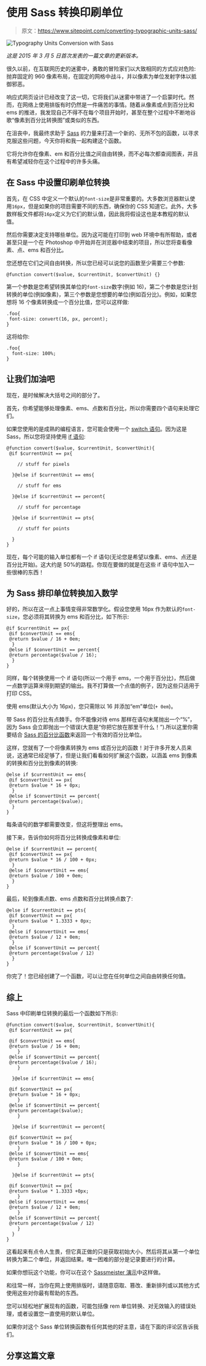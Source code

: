 # 使用 Sass 转换印刷单位

> 原文：<https://www.sitepoint.com/converting-typographic-units-sass/>

![Typography Units Conversion with Sass](img/b2203ade8ef2a2efe3571ca0fb3e9731.png)

*这是 2015 年 3 月 5 日首次发表的一篇文章的更新版本。*

很久以前，在互联网历史的迷雾中，勇敢的冒险家们以大致相同的方式应对危险:抛弃固定的 960 像素布局，在固定的网格中战斗，并以像素为单位发射字体以抵御邪恶。

响应式网页设计已经改变了这一切，它将我们从迷雾中带进了一个启蒙时代。然而，在网络上使用排版有时仍然是一件痛苦的事情。随着从像素或点到百分比和 ems 的推进，我发现自己不得不在每个项目开始时，甚至在整个过程中不断地谷歌“像素到百分比转换图”或类似的东西。

在沮丧中，我最终求助于 [Sass](http://sass-lang.com/) 的力量来打造一个新的、无所不包的函数，以寻求克服这些问题，今天你将和我一起构建这个函数。

它将允许你在像素、em 和百分比值之间自由转换，而不必每次都查阅图表，并且有希望减轻你在这个过程中的许多头痛。

## 在 Sass 中设置印刷单位转换

首先，在 CSS 中定义一个默认的`font-size`是非常重要的。大多数浏览器默认使用`16px`，但是如果你的项目需要不同的东西，确保你的 CSS 知道它。此外，大多数样板文件都将`16px`定义为它们的默认值，因此我将假设这也是本教程的默认值。

然后你需要决定支持哪些单位。因为这可能在打印到 web 环境中有所帮助，或者甚至只是一个在 Photoshop 中开始并在浏览器中结束的项目，所以您将查看像素、点、ems 和百分比。

您还想在它们之间自由转换，所以您已经可以说您的函数至少需要三个参数:

```
@function convert($value, $currentUnit, $convertUnit) {}
```

第一个参数是您希望转换其单位的`font-size`数字(例如 16)，第二个参数是您计划转换的单位(例如像素)，第三个参数是您想要的单位(例如百分比)。例如，如果您想将 16 个像素转换成一个百分比值，您可以这样做:

```
.foo{
 font-size: convert(16, px, percent);
}
```

这将给你:

```
.foo{
  font-size: 100%;
}
```

## 让我们加油吧

现在，是时候解决大括号之间的部分了。

首先，你希望能够处理像素、ems、点数和百分比，所以你需要四个语句来处理它们。

如果您使用的是成熟的编程语言，您可能会使用一个 [switch 语句](https://www.sitepoint.com/jquery-switch-statement/)。因为这是 Sass，所以您将坚持使用 [if 语句](http://sass-lang.com/documentation/file.SASS_REFERENCE.html#_if):

```
@function convert($value, $currentUnit, $convertUnit){
 @if $currentUnit == px{

    // stuff for pixels

  }@else if $currentUnit == ems{

    // stuff for ems

  }@else if $currentUnit == percent{

    // stuff for percentage

  }@else if $currentUnit == pts{

    // stuff for points

  }
}
```

现在，每个可能的输入单位都有一个 if 语句(无论您是希望以像素、ems、点还是百分比开始)。这大约是 50%的路程。你现在要做的就是在这些 if 语句中加入一些很棒的东西！

## 为 Sass 排印单位转换加入数学

好的，所以在这一点上事情变得非常数学化。假设您使用 16px 作为默认的`font-size`，您必须将其转换为 ems 和百分比，如下所示:

```
@if $currentUnit == px{
 @if $convertUnit == ems{
 @return $value / 16 + 0em;
  }
 @else if $convertUnit == percent{
 @return percentage($value / 16);
  }
}
```

同样，每个转换使用一个 if 语句(所以一个用于 ems，一个用于百分比)，然后做一点数学运算来得到期望的输出。我不打算做一个点值的例子，因为这些只适用于打印 CSS。

使用 ems(默认大小为 16px)，您只需除以 16 并添加“em”单位(`+ 0em`)。

带 Sass 的百分比有点棘手。你不能像对待 ems 那样在语句末尾抛出一个“%”，因为 Sass 会立即抛出一个错误(大意是“你把它放在那里干什么！”).所以这里你需要结合 [Sass 的百分比函数](http://sass-lang.com/documentation/Sass/Script/Functions.html#percentage-instance_method)来返回一个有效的百分比单位。

这样，您就有了一个将像素转换为 ems 或百分比的函数！对于许多开发人员来说，这通常已经足够了，但是让我们看看如何扩展这个函数，以涵盖 ems 到像素的转换和百分比到像素的转换:

```
@else if $currentUnit == ems{
 @if $convertUnit == px{
 @return $value * 16 + 0px;
  }
 @else if $convertUnit == percent{
 @return percentage($value);
  }
}
```

每条语句的数学都需要改变，但这将整理出 ems。

接下来，告诉你如何将百分比转换成像素和单位:

```
@else if $currentUnit == percent{
 @if $convertUnit == px{
 @return $value * 16 / 100 + 0px;
  }
 @else if $convertUnit == ems{
 @return $value / 100 + 0em;
  }
}
```

最后，轮到像素点数、ems 点数和百分比转换点数了:

```
@else if $currentUnit == pts{
 @if $convertUnit == px{
 @return $value * 1.3333 + 0px;
  }
 @else if $convertUnit == ems{
 @return $value / 12 + 0em;
  }
 @else if $convertUnit == percent{
 @return percentage($value / 12)
  }
}
```

你完了！您已经创建了一个函数，可以让您在任何单位之间自由转换任何值。

## 综上

Sass 中印刷单位转换的最后一个函数如下所示:

```
@function convert($value, $currentUnit, $convertUnit){
 @if $currentUnit == px{

 @if $convertUnit == ems{
 @return $value / 16 + 0em;
    }
 @else if $convertUnit == percent{
 @return percentage($value / 16);
    }

  }@else if $currentUnit == ems{

 @if $convertUnit == px{
 @return $value * 16 + 0px;
    }
 @else if $convertUnit == percent{
 @return percentage($value);
    }

  }@else if $currentUnit == percent{

 @if $convertUnit == px{
 @return $value * 16 / 100 + 0px;
    }
 @else if $convertUnit == ems{
 @return $value / 100 + 0em;
    }

  }@else if $currentUnit == pts{

 @if $convertUnit == px{
 @return $value * 1.3333 +0px;
    }
 @else if $convertUnit == ems{
 @return $value / 12 + 0em;
    }
 @else if $convertUnit == percent{
 @return percentage($value / 12)
    }
  }
}
```

这看起来有点令人生畏，但它真正做的只是获取初始大小，然后将其从第一个单位转换为第二个单位，并返回结果。唯一困难的部分是记录要进行的计算。

如果你想玩这个功能，你可以在这个 [Sassmeister 演示](http://sassmeister.com/gist/19e7b3c68c326ccde263)中这样做。

和往常一样，当你在网上使用排版时，请随意窃取、篡改、重新排列或以其他方式使用这些对你最有帮助的东西。

您可以轻松地扩展现有的函数，可能包括像 rem 单位转换、对无效输入的错误处理，或者设置您一直使用的默认单位。

如果你对这个 Sass 单位转换函数有任何其他的好主意，请在下面的评论区告诉我们。

## 分享这篇文章